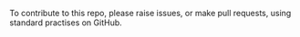 To contribute to this repo, please raise issues, or make pull requests, using standard practises on GitHub.